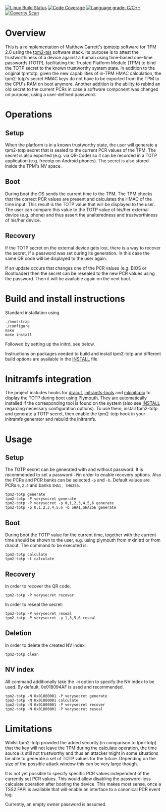 [![Linux Build Status](https://github.com/tpm2-software/tpm2-totp/workflows/Linux%20Build%20Status/badge.svg)](https://github.com/tpm2-software/tpm2-totp/actions)
[![Code Coverage](https://codecov.io/gh/tpm2-software/tpm2-totp/branch/master/graph/badge.svg)](https://codecov.io/gh/tpm2-software/tpm2-totp)
[![Language grade: C/C++](https://img.shields.io/lgtm/grade/cpp/g/tpm2-software/tpm2-totp.svg?logo=lgtm&logoWidth=18)](https://lgtm.com/projects/g/tpm2-software/tpm2-totp/context:cpp)
[![Coverity Scan](https://scan.coverity.com/projects/22811/badge.svg)](https://scan.coverity.com/projects/tpm2-totp)

# Overview
This is a reimplementation of Matthew Garrett's
[tpmtotp](https://github.com/mjg59/tpmtotp) software for TPM 2.0 using the
[tpm2-tss](https://github.com/tpm2-software/tpm2-tss) software stack. Its
purpose is to attest the trustworthiness of a device against a human using
time-based one-time passwords (TOTP), facilitating the Trusted Platform Module
(TPM) to bind the TOTP secret to the known trustworthy system state. In
addition to the original tpmtotp, given the new capabilities of in-TPM HMAC
calculation, the tpm2-totp's secret HMAC keys do not have to be exported from
the TPM to the CPU's RAM on boot anymore. Another addition is the ability to
rebind an old secret to the current PCRs in case a software component was
changed on purpose, using a user-defined password.

# Operations
## Setup
When the platform is in a known trustworthy state, the user will generate a
tpm2-totp secret that is sealed to the current PCR values of the TPM. The
secret is also exported (e.g. via QR-Code) so it can be recorded in a TOTP
application (e.g. freeotp on Android phones). The secret is also stored inside
the TPM's NV space.

## Boot
During boot the OS sends the current time to the TPM. The TPM checks that the
correct PCR values are present and calculates the HMAC of the time input. This
result is the TOTP value that will be displayed to the user. The user can
compare this value to the TOTP value of his/her external device (e.g. phone) and
thus assert the unalteredness and trustworthiness of his/her device.

## Recovery
If the TOTP secret on the external device gets lost, there is a way to recover
the secret, if a password was set during its generation. In this case the same
QR code will be displayed to the user again.

If an update occurs that changes one of the PCR values (e.g. BIOS or Bootloader)
then the secret can be resealed to the new PCR values using the password. Then
it will be available again on the next boot.

# Build and install instructions
Standard installation using
```
./bootstrap
./configure
make
make install
```
Followed by setting up the initrd, see below.

Instructions on packages needed to build and install tpm2-totp and different
build options are available in the [INSTALL](INSTALL.md) file.

# Initramfs integration
The project includes hooks for [dracut](https://dracut.wiki.kernel.org/),
[initramfs-tools](https://wiki.debian.org/initramfs-tools) and
[mkinitcpio](https://wiki.archlinux.org/index.php/Mkinitcpio) to display
the TOTP during boot using [Plymouth](https://www.freedesktop.org/wiki/Software/Plymouth/).
They are automatically installed if the corresponding tool is found on the
system (also see [INSTALL](INSTALL.md) regarding necessary configuration
options). To use them, install tpm2-totp and generate a TOTP secret, then enable
the tpm2-totp hook in your initramfs generator and rebuild the initramfs.

# Usage

## Setup
The TOTP secret can be generated with and without password. It is recommended to
set a password `-P`in order to enable recovery options. Also the PCRs and PCR
banks can be selected `-p` and `-b`. Default values are PCRs `0,2,4` and
banks `SHA1, SHA256`.
```
tpm2-totp generate
tpm2-totp -P verysecret generate
tpm2-totp -P verysecret -p 0,1,2,3,4,5,6 generate
tpm2-totp -p 0,1,2,3,4,5,6 -b SHA1,SHA256 generate
```

## Boot
During boot the TOTP value for the current time, together with the current time
should be shown to the user, e.g. using plymouth from mkinitrd or from dracut.
The command to be executed is:
```
tpm2-totp calculate
tpm2-totp -t calculate
```

## Recovery
In order to recover the QR code:
```
tpm2-totp -P verysecret recover
```
In order to reseal the secret:
```
tpm2-totp -P verysecret reseal
tpm2-totp -P verysecret -p 1,3,5,6 reseal
```

## Deletion
In order to delete the created NV index:
```
tpm2-totp clean
```

## NV index
All command additionally take the `-N` option to specify the NV index to be
used. By default, 0x018094AF is used and recommended.
```
tpm2-totp -N 0x01800001 -P verysecret generate
tpm2-totp -N 0x01800001 calculate
tpm2-totp -N 0x01800001 -P verysecret recover
tpm2-totp -N 0x01800001 -P verysecret reseal
```

# Limitations
Whilst tpm2-totp provided the added security (in comparison to tpm-totp) that
the key will not leave the TPM during the calculate operation, the time source
is still not trustworthy and thus an attacker might in some situations be able
to generate a set of TOTP values for the future. Depending on the size of the
possible attack window this can be very large though.

It is not yet possible to specify specific PCR values independent of the
currently set PCR values. This would allow disabling the password-less calculate
operation after booting the device. This makes most sense, once a TSS2 FAPI
is available that will enable an interface to a canonical PCR event log.

Currently, an empty owner password is assumed.
